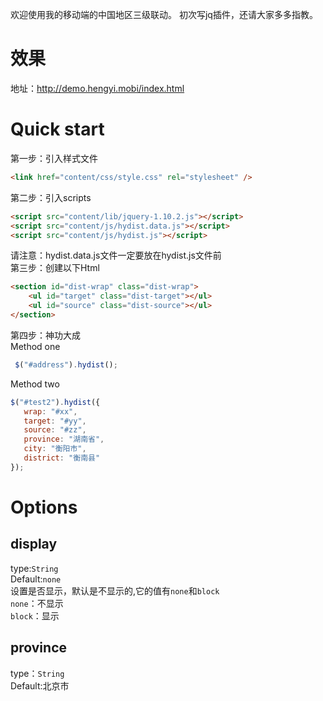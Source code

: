 欢迎使用我的移动端的中国地区三级联动。
初次写jq插件，还请大家多多指教。

# 效果
地址：http://demo.hengyi.mobi/index.html

# Quick start
第一步：引入样式文件
```html
<link href="content/css/style.css" rel="stylesheet" />
```
第二步：引入scripts  
```html
<script src="content/lib/jquery-1.10.2.js"></script>  
<script src="content/js/hydist.data.js"></script>  
<script src="content/js/hydist.js"></script>
```
请注意：hydist.data.js文件一定要放在hydist.js文件前  
第三步：创建以下Html  
```html
<section id="dist-wrap" class="dist-wrap">  
    <ul id="target" class="dist-target"></ul>  
	<ul id="source" class="dist-source"></ul>  
</section>
```
第四步：神功大成   
Method one   
```js
 $("#address").hydist();
 ```   
 Method two
 ```js
 $("#test2").hydist({
    wrap: "#xx",
    target: "#yy",
    source: "#zz",
    province: "湖南省",
    city: "衡阳市",
    district: "衡南县"
});
 ``` 

# Options  
## display  
type:`String`  
Default:`none`  
设置是否显示，默认是不显示的,它的值有`none`和`block`  
`none`：不显示  
`block`：显示  

## province  
type：`String`  
Default:北京市  
